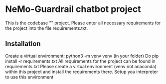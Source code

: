 # NeMo-Guardrail chatbot project
This is the codebase "" project.
Please enter all necessary requirements for the project into the file requirements.txt.

## Installation
Create a virtual environment: python3 -m venv venv (in your folder)
Do pip install -r requirements.txt
All requirements for the project can be found in requirements.txt
Please create a virtual environment (venv not anaconda) within this project and install
the requirements there. Setup you interpreter to use this environment
